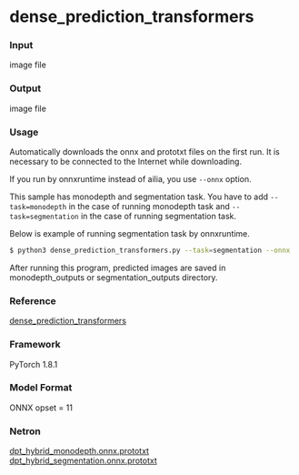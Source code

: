 # dense_prediction_transformers

### Input
image file

### Output

image file

### Usage

Automatically downloads the onnx and prototxt files on the first run. It is necessary to be connected to the Internet while downloading.

If you run by onnxruntime instead of ailia, you use `--onnx` option.

This sample has monodepth and segmentation task. You have to add `--task=monodepth` in the case of running monodepth task and `--task=segmentation` in the case of running segmentation task.

Below is example of running segmentation task by onnxruntime.

```bash
$ python3 dense_prediction_transformers.py --task=segmentation --onnx
```

After running this program, predicted images are saved in monodepth_outputs or segmentation_outputs directory.

### Reference

[dense_prediction_transformers](https://github.com/intel-isl/DPT)  

### Framework

PyTorch 1.8.1

### Model Format

ONNX opset = 11

### Netron

[dpt_hybrid_monodepth.onnx.prototxt](https://netron.app/?url=https://storage.googleapis.com/ailia-models/)    
[dpt_hybrid_segmentation.onnx.prototxt](https://netron.app/?url=https://storage.googleapis.com/ailia-models/)

